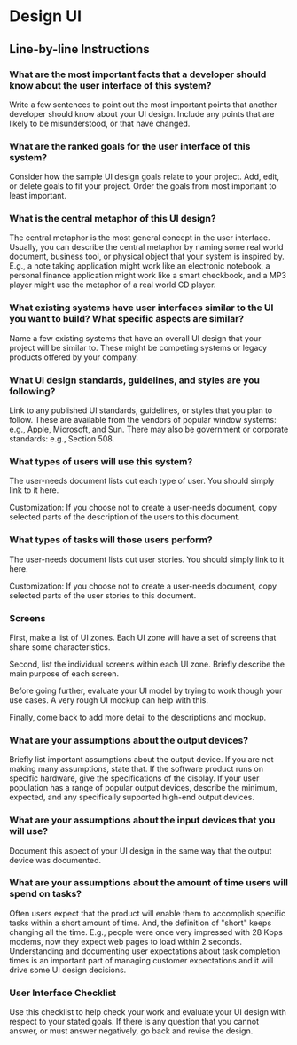# Design UI

## Line-by-line Instructions

### What are the most important facts that a developer should know about the user interface of this system?

Write a few sentences to point out the most important points that another developer should know about your UI design. Include any points that are likely to be misunderstood, or that have changed.

### What are the ranked goals for the user interface of this system?

Consider how the sample UI design goals relate to your project. Add, edit, or delete goals to fit your project. Order the goals from most important to least important.

### What is the central metaphor of this UI design?

The central metaphor is the most general concept in the user interface. Usually, you can describe the central metaphor by naming some real world document, business tool, or physical object that your system is inspired by. E.g., a note taking application might work like an electronic notebook, a personal finance application might work like a smart checkbook, and a MP3 player might use the metaphor of a real world CD player.

### What existing systems have user interfaces similar to the UI you want to build? What specific aspects are similar?

Name a few existing systems that have an overall UI design that your project will be similar to. These might be competing systems or legacy products offered by your company.

### What UI design standards, guidelines, and styles are you following?

Link to any published UI standards, guidelines, or styles that you plan to follow. These are available from the vendors of popular window systems: e.g., Apple, Microsoft, and Sun. There may also be government or corporate standards: e.g., Section 508.

### What types of users will use this system?

The user-needs document lists out each type of user. You should simply link to it here.

Customization: If you choose not to create a user-needs document, copy selected parts of the description of the users to this document.

### What types of tasks will those users perform?

The user-needs document lists out user stories. You should simply link to it here.

Customization: If you choose not to create a user-needs document, copy selected parts of the user stories to this document.

### Screens

First, make a list of UI zones. Each UI zone will have a set of screens that share some characteristics.

Second, list the individual screens within each UI zone. Briefly describe the main purpose of each screen.

Before going further, evaluate your UI model by trying to work though your use cases. A very rough UI mockup can help with this.

Finally, come back to add more detail to the descriptions and mockup.

### What are your assumptions about the output devices?

Briefly list important assumptions about the output device. If you are not making many assumptions, state that. If the software product runs on specific hardware, give the specifications of the display. If your user population has a range of popular output devices, describe the minimum, expected, and any specifically supported high-end output devices.

### What are your assumptions about the input devices that you will use?

Document this aspect of your UI design in the same way that the output device was documented.

### What are your assumptions about the amount of time users will spend on tasks?

Often users expect that the product will enable them to accomplish specific tasks within a short amount of time. And, the definition of "short" keeps changing all the time. E.g., people were once very impressed with 28 Kbps modems, now they expect web pages to load within 2 seconds. Understanding and documenting user expectations about task completion times is an important part of managing customer expectations and it will drive some UI design decisions.

### User Interface Checklist

Use this checklist to help check your work and evaluate your UI design with respect to your stated goals. If there is any question that you cannot answer, or must answer negatively, go back and revise the design.
